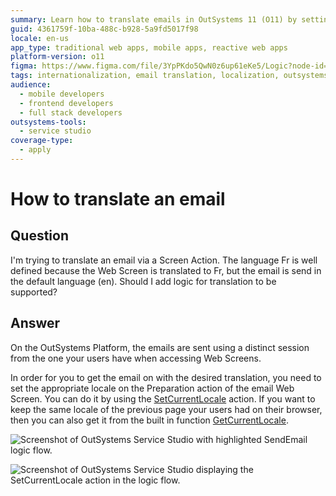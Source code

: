 ```yaml
---
summary: Learn how to translate emails in OutSystems 11 (O11) by setting the appropriate locale in the email's Preparation action using SetCurrentLocale.
guid: 4361759f-10ba-488c-b928-5a9fd5017f98
locale: en-us
app_type: traditional web apps, mobile apps, reactive web apps
platform-version: o11
figma: https://www.figma.com/file/3YpPKdo5QwN0z6up61eKe5/Logic?node-id=842:248
tags: internationalization, email translation, localization, outsystems language resources, session management
audience:
  - mobile developers
  - frontend developers
  - full stack developers
outsystems-tools:
  - service studio
coverage-type:
  - apply
---
```


# How to translate an email

## Question

I'm trying to translate an email via a Screen Action. The language Fr is well defined because the Web Screen is translated to Fr, but the email is send in the default language (en). Should I add logic for translation to be supported?

## Answer

On the OutSystems Platform, the emails are sent using a distinct session from the one your users have when accessing Web Screens.

In order for you to get the email on with the desired translation, you need to set the appropriate locale on the Preparation action of the email Web Screen. You can do it by using the [SetCurrentLocale](http://www.outsystems.com/help/servicestudio/9.0/Language_Reference/System_Actions_and_Functions/SetCurrentLocale_Action.htm) action. If you want to keep the same locale of the previous page your users had on their browser, then you can also get it from the built in function [GetCurrentLocale](http://www.outsystems.com/help/servicestudio/9.0/Language_Reference/Built_in_Functions/Environment_Functions/GetCurrentLocale_Function.htm).

![Screenshot of OutSystems Service Studio with highlighted SendEmail logic flow.](images/How-to-translate-an-email_0.png "OutSystems Service Studio showing the SendEmail logic")

![Screenshot of OutSystems Service Studio displaying the SetCurrentLocale action in the logic flow.](images/How-to-translate-an-email_1.png "OutSystems Service Studio with SetCurrentLocale action")
